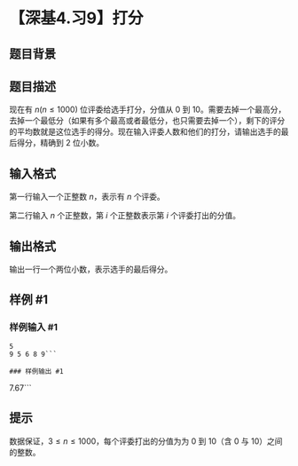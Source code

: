 # 【深基4.习9】打分

## 题目背景



## 题目描述

现在有 $n(n \le 1000)$ 位评委给选手打分，分值从 $0$ 到 $10$。需要去掉一个最高分，去掉一个最低分（如果有多个最高或者最低分，也只需要去掉一个），剩下的评分的平均数就是这位选手的得分。现在输入评委人数和他们的打分，请输出选手的最后得分，精确到 $2$ 位小数。 

## 输入格式

第一行输入一个正整数 $n$，表示有 $n$ 个评委。

第二行输入 $n$ 个正整数，第 $i$ 个正整数表示第 $i$ 个评委打出的分值。

## 输出格式

输出一行一个两位小数，表示选手的最后得分。

## 样例 #1

### 样例输入 #1
```
5
9 5 6 8 9```

### 样例输出 #1

```
7.67```

## 提示

数据保证，$3 \leq n \leq 1000$，每个评委打出的分值为为 $0$ 到 $10$（含 $0$ 与 $10$）之间的整数。
